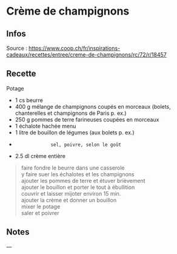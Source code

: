 # Crème de champignons

## Infos

Source : https://www.coop.ch/fr/inspirations-cadeaux/recettes/entree/creme-de-champignons/rc/72/r/18457

## Recette

Potage

-    1 cs          beurre
-    400 g         mélange de champignons coupés en morceaux (bolets, chanterelles et champignons de Paris p. ex.)
-    250 g         pommes de terre farineuses coupées en morceaux
-    1             échalote hachée menu
-    1             litre de bouillon de légumes (aux bolets p. ex.)
-                  sel, poivre, selon le goût
-    2.5 dl        crème entière

> faire fondre le beurre dans une casserole \
> y faire suer les échalotes et les champignons \
> ajouter les pommes de terre et étuver brièvement \
> ajouter le bouillon et porter le tout à ébullition \
> couvrir et laisser mijoter environ 15 min. \
> ajouter la crème et donner un bouillon \
> mixer le potage \
> saler et poivrer

## Notes

—
